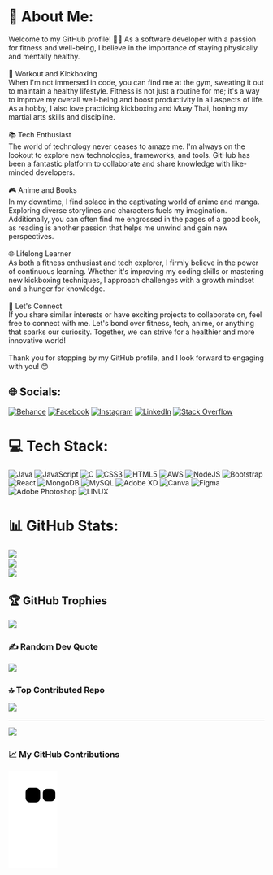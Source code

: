 # 💫 About Me:
Welcome to my GitHub profile! 🏋️‍♂️ As a software developer with a passion for fitness and well-being, I believe in the importance of staying physically and mentally healthy.<br><br>💪 Workout and Kickboxing<br>When I'm not immersed in code, you can find me at the gym, sweating it out to maintain a healthy lifestyle. Fitness is not just a routine for me; it's a way to improve my overall well-being and boost productivity in all aspects of life. As a hobby, I also love practicing kickboxing and Muay Thai, honing my martial arts skills and discipline.<br><br>📚 Tech Enthusiast<br>The world of technology never ceases to amaze me. I'm always on the lookout to explore new technologies, frameworks, and tools. GitHub has been a fantastic platform to collaborate and share knowledge with like-minded developers.<br><br>🎮 Anime and Books<br>In my downtime, I find solace in the captivating world of anime and manga. Exploring diverse storylines and characters fuels my imagination. Additionally, you can often find me engrossed in the pages of a good book, as reading is another passion that helps me unwind and gain new perspectives.<br><br>🌐 Lifelong Learner<br>As both a fitness enthusiast and tech explorer, I firmly believe in the power of continuous learning. Whether it's improving my coding skills or mastering new kickboxing techniques, I approach challenges with a growth mindset and a hunger for knowledge.<br><br>📝 Let's Connect<br>If you share similar interests or have exciting projects to collaborate on, feel free to connect with me. Let's bond over fitness, tech, anime, or anything that sparks our curiosity. Together, we can strive for a healthier and more innovative world!<br><br>Thank you for stopping by my GitHub profile, and I look forward to engaging with you! 😊<br>


## 🌐 Socials:
[![Behance](https://img.shields.io/badge/Behance-1769ff?logo=behance&logoColor=white)](https://behance.net/hirusenevir) [![Facebook](https://img.shields.io/badge/Facebook-%231877F2.svg?logo=Facebook&logoColor=white)](https://facebook.com/senevirathne.hi) [![Instagram](https://img.shields.io/badge/Instagram-%23E4405F.svg?logo=Instagram&logoColor=white)](https://instagram.com/hiru_senevirathne) [![LinkedIn](https://img.shields.io/badge/LinkedIn-%230077B5.svg?logo=linkedin&logoColor=white)](https://linkedin.com/in/hiru-senevirathne-1b461423b) [![Stack Overflow](https://img.shields.io/badge/-Stackoverflow-FE7A16?logo=stack-overflow&logoColor=white)](https://stackoverflow.com/users/22246198/hiru-senevirathne) 

# 💻 Tech Stack:
![Java](https://img.shields.io/badge/java-%23ED8B00.svg?style=flat-square&logo=java&logoColor=white) ![JavaScript](https://img.shields.io/badge/javascript-%23323330.svg?style=flat-square&logo=javascript&logoColor=%23F7DF1E) ![C](https://img.shields.io/badge/c-%2300599C.svg?style=flat-square&logo=c&logoColor=white) ![CSS3](https://img.shields.io/badge/css3-%231572B6.svg?style=flat-square&logo=css3&logoColor=white) ![HTML5](https://img.shields.io/badge/html5-%23E34F26.svg?style=flat-square&logo=html5&logoColor=white) ![AWS](https://img.shields.io/badge/AWS-%23FF9900.svg?style=flat-square&logo=amazon-aws&logoColor=white) ![NodeJS](https://img.shields.io/badge/node.js-6DA55F?style=flat-square&logo=node.js&logoColor=white) ![Bootstrap](https://img.shields.io/badge/bootstrap-%23563D7C.svg?style=flat-square&logo=bootstrap&logoColor=white) ![React](https://img.shields.io/badge/react-%2320232a.svg?style=flat-square&logo=react&logoColor=%2361DAFB) ![MongoDB](https://img.shields.io/badge/MongoDB-%234ea94b.svg?style=flat-square&logo=mongodb&logoColor=white) ![MySQL](https://img.shields.io/badge/mysql-%2300f.svg?style=flat-square&logo=mysql&logoColor=white) ![Adobe XD](https://img.shields.io/badge/Adobe%20XD-470137?style=flat-square&logo=Adobe%20XD&logoColor=#FF61F6) ![Canva](https://img.shields.io/badge/Canva-%2300C4CC.svg?style=flat-square&logo=Canva&logoColor=white) 	![Figma](https://img.shields.io/badge/figma-%23F24E1E.svg?style=flat-square&logo=figma&logoColor=white) ![Adobe Photoshop](https://img.shields.io/badge/adobephotoshop-%2331A8FF.svg?style=flat-square&logo=adobephotoshop&logoColor=white) ![LINUX](https://img.shields.io/badge/Linux-FCC624?style=flat-square&logo=linux&logoColor=black)
# 📊 GitHub Stats:
![](https://github-readme-stats.vercel.app/api?username=hirusenevirathne&theme=blue-green&hide_border=false&include_all_commits=false&count_private=true)<br/>
![](https://github-readme-streak-stats.herokuapp.com/?user=hirusenevirathne&theme=blue-green&hide_border=false)<br/>
![](https://github-readme-stats.vercel.app/api/top-langs/?username=hirusenevirathne&theme=blue-green&hide_border=false&include_all_commits=false&count_private=true&layout=compact)

## 🏆 GitHub Trophies
![](https://github-profile-trophy.vercel.app/?username=hirusenevirathne&theme=radical&no-frame=true&no-bg=false&margin-w=4)

### ✍️ Random Dev Quote
![](https://quotes-github-readme.vercel.app/api?type=vetical&theme=gruvbox)

### 🔝 Top Contributed Repo
![](https://github-contributor-stats.vercel.app/api?username=hirusenevirathne&limit=5&theme=tokyonight&combine_all_yearly_contributions=true)

---
[![](https://visitcount.itsvg.in/api?id=hirusenevirathne&icon=5&color=9)](https://visitcount.itsvg.in)

### 📈 My GitHub Contributions
![Snake animation](https://github.com/hirusenevirathne/hirusenevirathne/blob/output/github-contribution-grid-snake.svg)

<!-- Proudly created with GPRM ( https://gprm.itsvg.in ) -->
